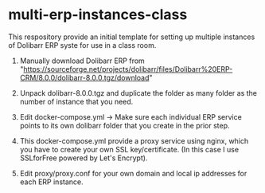 # multi-erp-instances-class
This respository provide an initial template for setting up multiple instances of Dolibarr ERP syste for use in a class room.

1) Manually download Dolibarr ERP from "https://sourceforge.net/projects/dolibarr/files/Dolibarr%20ERP-CRM/8.0.0/dolibarr-8.0.0.tgz/download"

2) Unpack dolibarr-8.0.0.tgz and duplicate the folder as many folder as the number of instance that you need.

3) Edit docker-compose.yml -> Make sure each individual ERP service points to its own dolibarr folder that you create in the prior step.

4) This docker-compose.yml provide a proxy service using nginx, which you have to create your own SSL key/certificate. (In this case I use SSLforFree powered by Let's Encrypt).

5) Edit proxy/proxy.conf for your own domain and local ip addresses for each ERP instance.
